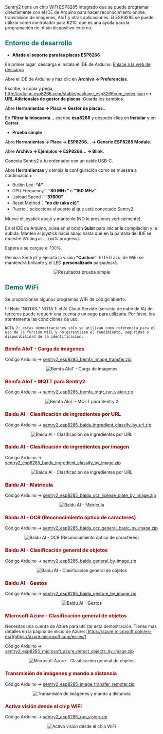 Sentry2 tiene un chip WiFi ESP8285 integrado que se puede programar directamente con el IDE de Arduino para hacer reconocimiento online, transmisión de imágenes, AIoT y otras aplicaciones. El ESP8285 se puede utilizar como controlador para K210, que es una ayuda para la programación de IA sin dispositivo externo.

## <FONT COLOR=#007575>**Entorno de desarrollo**</font>
* **Añade el soporte para las placas ESP8266**

En primer lugar, descarga e instala el IDE de Arduino: [Enlace a la web de descarga](https://www.arduino.cc/en/software/?_gl=1*vdfdlx*_up*MQ..*_ga*ODYyOTk4MjA3LjE3NTM4OTQ5Nzg.*_ga_NEXN8H46L5*czE3NTM4OTQ5NzgkbzEkZzAkdDE3NTM4OTQ5NzgkajYwJGwwJGg0MDAwNjU2NA..)

Abre el IDE de Arduino y haz clic en **Archivo → Preferencias**.

Escribe, o copia y pega, http://arduino.esp8266.com/stable/package_esp8266com_index.json en **URL Adicionales de gestor de placas**. Guarda los cambios.

Abre **Herramientas → Placa → Gestor de placas**…

En **Filtrar la búsqueda…** escribe **esp8266** y después clica en **Instalar** y en **Cerrar**.

* **Prueba simple**

Abre **Herramientas → Placa → ESP8266… → Generic ESP8285 Module**.

Abre **Archivo → Ejemplos → ESP8266… → Blink**.

Conecta Sentry2 a tu ordenador con un cable USB-C.

Abre **Herramientas** y cambia la configuración como se muestra a continuación:

- Builtin Led: **“4”**
- CPU Frequency：**“80 MHz”** o **“160 MHz”**
- Upload Speed：**“57600”**
- Reset Method：**“no dtr (aka ck)”**
- Puerto：selecciona el puerto al que está conectado Sentry2

Mueve el joystick abajo y mantenlo (NO lo presiones verticalmente).

En el IDE de Arduino, pulsa en el botón **Subir** para iniciar la compilación y la subida. Manten el joystick hacia abajo hasta que en la pantalla del IDE se muestre Writing at … (xx% progress).

Espera a se cargue el 100%.

Reinicia Sentry2 y ejecuta la visión **“Custom”**. El LED azul de WiFi se mantendrá brillante y el LED **personalizado** parpadeará.

<center>

![Resultados prueba simple](../img/sentry2/Prueba_simple.png)  

</center>

## <FONT COLOR=#007575>**Demo WiFi**</font>
Se proporcionan algunos programas WiFi de código abierto.

!!! Note "NOTAS:"
    NOTA 1: el AI Cloud Servide (servicio de nube de IA) de terceros puede requerir una cuenta o un pago para utilizarla. Por favor, lea atentamente las condiciones de uso.

    NOTA 2: estas demostraciones sólo se utilizan como referencia para el uso de la función WiFi y no garantizan el rendimiento, seguridad o disponibilidad de la identificación.

### <FONT COLOR=#AA0000>Bemfa AIoT - Carga de imágenes</font>
Código Arduino → [sentry2_esp8285_bemfa_image_transfer.zip](https://tosee.readthedocs.io/en/latest/_downloads/950c9ed9c029c2c5c717fda0fcca5305/sentry2_esp8285_bemfa_image_transfer.zip)

<center>

![Bemfa AIoT - Carga de imágenes](../img/sentry2/Benfa.png)  

</center>

### <FONT COLOR=#AA0000>Bemfa AIoT - MQTT para Sentry2</font>
Código Arduino → [sentry2_esp8285_bemfa_mqtt_run_vision.zip](https://tosee.readthedocs.io/en/latest/_downloads/8453ff9578a1ff72a79c970a396aa8c8/sentry2_esp8285_bemfa_mqtt_run_vision.zip)

<center>

![Bemfa AIoT - MQTT para Sentry 2](../img/sentry2/Benfa1.png)  

</center>

### <FONT COLOR=#AA0000>Baidu AI - Clasificación de ingredientes por URL</font>
Código Arduino → [sentry2_esp8285_baidu_ingredient_classify_by_url.zip](https://tosee.readthedocs.io/en/latest/_downloads/b2b6e3aa796caef9d94946093cbd9f2f/sentry2_esp8285_baidu_ingredient_classify_by_url.zip)

<center>

![Baidu AI - Clasificación de ingredientes por URL](../img/sentry2/Baidu.png)  

</center>

### <FONT COLOR=#AA0000>Baidu AI - Clasificación de ingredientes por imagen</font>
Código Arduino → [sentry2_esp8285_baidu_ingredient_classify_by_image.zip](https://tosee.readthedocs.io/en/latest/_downloads/213ea58607489c99f888c3691a23c04a/sentry2_esp8285_baidu_ingredient_classify_by_image.zip)

<center>

![Baidu AI - Clasificación de ingredientes por URL](../img/sentry2/Baidu1.png)  

</center>

### <FONT COLOR=#AA0000>Baidu AI - Matricula</font>
Código Arduino → [sentry2_esp8285_baidu_ocr_license_plate_by_image.zip](https://tosee.readthedocs.io/en/latest/_downloads/7adc88c456494825a4b66ba3885327a6/sentry2_esp8285_baidu_ocr_license_plate_by_image.zip)

<center>

![Baidu AI - Matricula](../img/sentry2/Baidu2.png)  

</center>

### <FONT COLOR=#AA0000>Baidu AI - OCR (Reconocimiento óptico de caracteres)</font>
Código Arduino → [sentry2_esp8285_baidu_ocr_general_basic_by_image.zip](https://tosee.readthedocs.io/en/latest/_downloads/348fcb5f1ccb14655b08531eee5cbbb1/sentry2_esp8285_baidu_ocr_general_basic_by_image.zip)
<center>

![Baidu AI - OCR (Reconocimiento óptico de caracteres)](../img/sentry2/Baidu3.png)  

</center>

### <FONT COLOR=#AA0000>Baidu AI - Clasificación general de objetos</font>
Código Arduino → [sentry2_esp8285_baidu_general_by_image.zip](https://tosee.readthedocs.io/en/latest/_downloads/7284a7af7e4b9a7db1b228e1bbae628a/sentry2_esp8285_baidu_general_by_image.zip)
<center>

![Baidu AI - Clasificación general de objetos](../img/sentry2/Baidu4.png)  

</center>

### <FONT COLOR=#AA0000>Baidu AI - Gestos</font>
Código Arduino → [sentry2_esp8285_baidu_gesture_by_image.zip](https://tosee.readthedocs.io/en/latest/_downloads/42edfbf6498b0b23ad78f1376f2839c0/sentry2_esp8285_baidu_gesture_by_image.zip)
<center>

![Baidu AI - Gestos](../img/sentry2/Baidu5.png)  

</center>

### <FONT COLOR=#AA0000>Microsoft Azure - Clasificación general de objetos</font>
Necesitas una cuenta de Azure para utilizar esta demostración. Tienes más detalles en la página de inicio de Azure: [https://azure.microsoft.com/es-es/](https://azure.microsoft.com/es-es/)

Código Arduino → [sentry2_esp8285_microsoft_azure_detect_objects_by_image.zip](https://tosee.readthedocs.io/en/latest/_downloads/49df44f30dc9f62cf0fbfd76042c8c3f/sentry2_esp8285_microsoft_azure_detect_objects_by_image.zip)

<center>

![Microsoft Azure - Clasificación general de objetos](../img/sentry2/Azure.png)  

</center>

### <FONT COLOR=#AA0000>Transmisión de imágenes y mando a distancia</font>
Código Arduino → [sentry2_esp8285_image_transfer_remoter.zip](https://tosee.readthedocs.io/en/latest/_downloads/aabff8254bf5d03ddc6e7baba90e057d/sentry2_esp8285_image_transfer_remoter.zip)
<center>

![Transmisión de imágenes y mando a distancia](../img/sentry2/trans_images.png)  

</center>

### <FONT COLOR=#AA0000>Activa visión desde el chip WiFi</font>
Código Arduino → [sentry2_esp8285_run_vision.zip](https://tosee.readthedocs.io/en/latest/_downloads/4b40d0a83f5c0f08d71b5908d30f00b7/sentry2_esp8285_run_vision.zip)

<center>

![Activa visión desde el chip WiFi](../img/sentry2/act_vision_desde__chip_wifi.png)  

</center>
